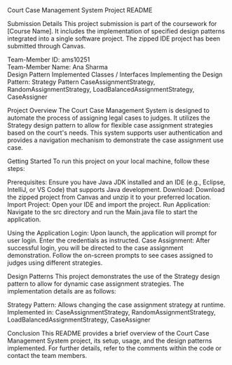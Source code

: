 Court Case Management System Project README

Submission Details
This project submission is part of the coursework for [Course Name]. It includes the implementation of specified design patterns integrated into a single software project. The zipped IDE project has been submitted through Canvas.



Team-Member ID: ams10251	
Team-Member Name: Ana Sharma	
Design Pattern Implemented	Classes / Interfaces Implementing the Design Pattern: Strategy Pattern	CaseAssignmentStrategy, RandomAssignmentStrategy, LoadBalancedAssignmentStrategy, CaseAssigner

Project Overview
The Court Case Management System is designed to automate the process of assigning legal cases to judges. It utilizes the Strategy design pattern to allow for flexible case assignment strategies based on the court's needs. This system supports user authentication and provides a navigation mechanism to demonstrate the case assignment use case.

Getting Started
To run this project on your local machine, follow these steps:

Prerequisites: Ensure you have Java JDK installed and an IDE (e.g., Eclipse, IntelliJ, or VS Code) that supports Java development.
Download: Download the zipped project from Canvas and unzip it to your preferred location.
Import Project: Open your IDE and import the project.
Run Application: Navigate to the src directory and run the Main.java file to start the application.

Using the Application
Login: Upon launch, the application will prompt for user login. Enter the credentials as instructed.
Case Assignment: After successful login, you will be directed to the case assignment demonstration. Follow the on-screen prompts to see cases assigned to judges using different strategies.

Design Patterns
This project demonstrates the use of the Strategy design pattern to allow for dynamic case assignment strategies. The implementation details are as follows:

Strategy Pattern: Allows changing the case assignment strategy at runtime.
Implemented in: CaseAssignmentStrategy, RandomAssignmentStrategy, LoadBalancedAssignmentStrategy, CaseAssigner

Conclusion
This README provides a brief overview of the Court Case Management System project, its setup, usage, and the design patterns implemented. For further details, refer to the comments within the code or contact the team members.

